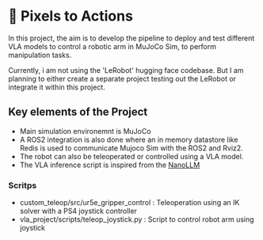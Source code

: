 # 🤖 Pixels to Actions

In this project, the aim is to develop the pipeline to deploy and test different VLA models to control a robotic arm in MuJoCo Sim, to perform manipulation tasks.

Currently, i am not using the 'LeRobot' hugging face codebase. But I am planning to either create a separate project testing out the LeRobot or integrate it within this project.

## Key elements of the Project

- Main simulation environemnt is MuJoCo
- A ROS2 integration is also done where an in memory datastore like Redis is used to communicate Mujoco Sim with the ROS2 and Rviz2.
- The robot can also be teleoperated or controlled using a VLA model.
- The VLA inference script is inspired from the [NanoLLM](https://github.com/dusty-nv/NanoLLM/blob/main/nano_llm/vision/vla.py)

### Scritps 
- custom_teleop/src/ur5e_gripper_control : Teleoperation using an IK solver with a PS4 joystick controller
- vla_project/scripts/teleop_joystick.py : Script to control robot arm using joystick 
 